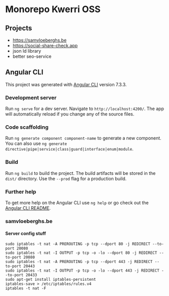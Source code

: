 # Monorepo Kwerri OSS

## Projects

- https://samvloeberghs.be
- https://social-share-check.app
- json ld library
- better seo-service

## Angular CLI

This project was generated with [Angular CLI](https://github.com/angular/angular-cli) version 7.3.3.

### Development server

Run `ng serve` for a dev server. Navigate to `http://localhost:4200/`. The app will automatically reload if you change any of the source files.

### Code scaffolding

Run `ng generate component component-name` to generate a new component. You can also use `ng generate directive|pipe|service|class|guard|interface|enum|module`.

### Build

Run `ng build` to build the project. The build artifacts will be stored in the `dist/` directory. Use the `--prod` flag for a production build.

### Further help

To get more help on the Angular CLI use `ng help` or go check out the [Angular CLI README](https://github.com/angular/angular-cli/blob/master/README.md).

### samvloeberghs.be

#### Server config stuff

```
sudo iptables -t nat -A PREROUTING -p tcp --dport 80 -j REDIRECT --to-port 20080
sudo iptables -t nat -I OUTPUT -p tcp -o -lo --dport 80 -j REDIRECT --to-port 20080
sudo iptables -t nat -A PREROUTING -p tcp --dport 443 -j REDIRECT --to-port 20443
sudo iptables -t nat -I OUTPUT -p tcp -o -lo --dport 443 -j REDIRECT --to-port 20433
sudo apt-get install iptables-persistent
iptables-save > /etc/iptables/rules.v4
iptables -t nat -F
```
